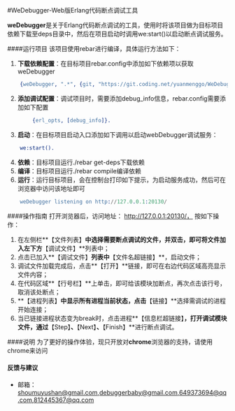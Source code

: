 #WeDebugger-Web版Erlang代码断点调试工具

**weDebugger**是关于Erlang代码断点调试的工具，使用时将该项目做为目标项目依赖下载至deps目录中，然后在项目启动时调用we:start()以启动断点调试服务。

####运行项目
该项目使用rebar进行编译，具体运行方法如下：

1. **下载依赖配置**：在目标项目rebar.config中添加如下依赖项以获取weDebugger

``` erlang
	{weDebugger, ".*", {git, "https://git.coding.net/yuanmenggo/WeDebugger.git", "master"}}
```

2. **添加调试配置**：调试项目时，需要添加debug_info信息，rebar.config需要添加如下配置

``` erlang
        {erl_opts, [debug_info]}.
```

3. **启动**：在目标项目启动入口添加如下调用以启动webDebugger调试服务：

``` erlang
	we:start().
```

4. **依赖**：目标项目运行./rebar get-deps下载依赖
5. **编译**：目标项目运行./rebar compile编译依赖
6. **运行**：运行目标项目，会在控制台打印如下提示，为启动服务成功，然后可在浏览器中访问该地址即可

```erlang
	weDebugger listening on http://127.0.0.1:20130/
```

####操作指南
打开浏览器后，访问地址： http://127.0.0.1:20130/， 按如下操作：
1. 在左侧栏**【文件列表】**中选择需要断点调试的文件，并双击，即可将文件加入左下方**【调试文件】**列表中；
2. 点击已加入**【调试文件】**列表中**【文件名超链接】**，启动文件；
3. 调试文件加载完成后，点击**【打开】**链接，即可在右边代码区域高亮显示文件内容；
4. 在代码区域**【行号栏】**上单击，即可给该模块加断点，再次点击该行号，取消该处断点；
5. **【进程列表】**中显示所有进程当前状态，点击**【链接】**选择需调试的进程开始连接；
6. 当已链接进程状态变为break时，点击进程**【信息栏超链接】**，打开调试模块文件，通过**【Step】**、**【Next】**、**【Finish】**进行断点调试。

####说明
为了更好的操作体验，现只开放对**chrome**浏览器的支持，请使用chrome来访问

#### 反馈与建议
- 邮箱：<shoumuyushan@gmail.com>,<debuggerbaby@gmail.com>,<649373694@qq.com>,<812445367@qq.com>
